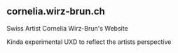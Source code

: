 cornelia.wirz-brun.ch
-
Swiss Artist Cornelia Wirz-Brun's Website

Kinda experimental UXD to reflect the artists perspective
